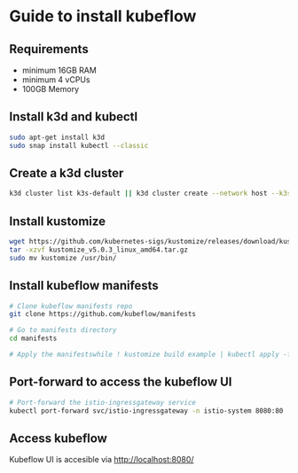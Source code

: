 # Guide to install kubeflow

## Requirements

- minimum 16GB RAM
- minimum 4 vCPUs
- 100GB Memory

## Install k3d and kubectl

```bash
sudo apt-get install k3d
sudo snap install kubectl --classic
```

## Create a k3d cluster

```bash
k3d cluster list k3s-default || k3d cluster create --network host --k3s-arg "--disable=traefik"   --host-pid-mode
```

## Install kustomize

```bash
wget https://github.com/kubernetes-sigs/kustomize/releases/download/kustomize%2Fv5.0.3/kustomize_v5.0.3_linux_amd64.tar.gz
tar -xzvf kustomize_v5.0.3_linux_amd64.tar.gz
sudo mv kustomize /usr/bin/
```

## Install kubeflow manifests

```bash
# Clone kubeflow manifests repo
git clone https://github.com/kubeflow/manifests

# Go to manifests directory
cd manifests

# Apply the manifestswhile ! kustomize build example | kubectl apply -f -; do echo "Retrying to apply resources"; sleep 10; done
```

## Port-forward to access the kubeflow UI

```bash
# Port-forward the istio-ingressgateway service
kubectl port-forward svc/istio-ingressgateway -n istio-system 8080:80
```

## Access kubeflow

Kubeflow UI is accesible via [http://localhost:8080/](http://localhost:8080/)